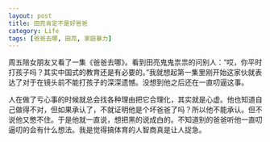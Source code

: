 ```yaml
---
layout: post
title: 田亮肯定不是好爸爸
category: Life
tags: [爸爸去哪, 田亮, 家庭暴力]
---
```

周五陪女朋友又看了一集《爸爸去哪》。看到田亮鬼鬼祟祟的问别人：“哎，你平时打孩子吗？其实中国式的教育还是有必要的。”我就想起第一集里刚开始这家伙就表达了对于在镜头前不能打孩子的深深遗憾。没想到他之后还在一直叨逼这事。

人在做了亏心事的时候就总会找各种理由把它合理化，其实就是心虚。他也知道自己做得不对，但如果承认了，不就证明他是个坏爸爸了吗？所以他不能承认。但不说他又憋不住。于是他就一直说，想把黑的说成白的。不知道别的爸爸听他一直叨逼叨的会有什么想法。我是觉得搞体育的人智商真是让人捉急。
